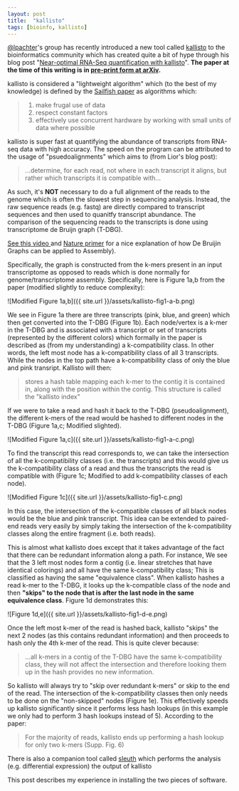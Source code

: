 ```yaml
---
layout: post
title:  "kallisto"
tags: [bioinfo, kallisto]
---
```


[@lpachter](https://twitter.com/lpachter)'s group has recently introduced a new tool called [kallisto](http://pachterlab.github.io/kallisto/) to the bioinformatics community which has created quite a bit of hype through his blog post "[Near-optimal RNA-Seq quantification with kallisto](https://liorpachter.wordpress.com/2015/05/10/near-optimal-rna-seq-quantification-with-kallisto/)". **The paper at the time of this writing is in [pre-print form at arXiv](http://arxiv.org/abs/1505.02710).**

kallisto is considered a "lightweight algorithm" which (to the best of my knowledge) is defined by the [Sailfish paper](http://www.ncbi.nlm.nih.gov/pubmed/24752080) as algorithms which:

> 1. make frugal use of data
> 1. respect constant factors 
> 1. effectively use concurrent hardware by working with small units of data where possible

kallisto is super fast at quantifying the abundance of transcripts from RNA-seq data with high accuracy. The speed on the program can be attributed to the usage of "psuedoalignments" which aims to (from Lior's blog post):

> ...determine, for each read, not where in each transcript it aligns, but rather which transcripts it is compatible with...

As such, it's **NOT** necessary to do a full alignment of the reads to the genome which is often the slowest step in sequencing analysis. Instead, the raw sequence reads (e.g. fastq) are directly compared to transcript sequences and then used to quanitfy transcript abundance. The comparison of the sequencing reads to the transcripts is done using transcriptome de Bruijn graph (T-DBG).

[See this video ](https://www.youtube.com/watch?v=f-ecmECK7lw) and [Nature primer](http://www.nature.com/nbt/journal/v29/n11/full/nbt.2023.html) for a nice explanation of how De Bruijin Graphs can be applied to Assembly). 

Specifically, the graph is constructed from the k-mers present in an input transcriptome as opposed to reads which is done normally for genome/transcriptome assembly. Specifically, here is Figure 1a,b from the paper (modified slightly to reduce complexity):

![Modified Figure 1a,b]({{ site.url }}/assets/kallisto-fig1-a-b.png)

We see in Figure 1a there are three transcripts (pink, blue, and green) which then get converted into the T-DBG (Figure 1b). Each node/vertex is a k-mer in the T-DBG and is associated with a transcript or set of transcripts (represented by the different colors) which formally in the paper is described as (from my understanding) a k-compatibility class. In other words, the left most node has a k-compatibility class of all 3 transcripts. While the nodes in the top path have a k-compatibility class of only the blue and pink transript. Kallisto will then:

> stores a hash table mapping each k-mer to the contig it is contained in, along with the position within the contig. This structure is called the "kallisto index"

If we were to take a read and hash it back to the T-DBG (pseudoalignment), the different k-mers of the read would be hashed to different nodes in the T-DBG (Figure 1a,c; Modified slighted). 

![Modified Figure 1a,c]({{ site.url }}/assets/kallisto-fig1-a-c.png)

To find the transcript this read corresponds to, we can take the intersection of all the k-compatibility classes (i.e. the transcripts) and this would give us the k-compatibility class of a read and thus the transcripts the read is compatible with (Figure 1c; Modified to add k-compatibility classes of each node). 

![Modified Figure 1c]({{ site.url }}/assets/kallisto-fig1-c.png)

In this case, the intersection of the k-compatible classes of all black nodes would be the blue and pink transcript. This idea can be extended to paired-end reads very easily by simply taking the intersection of the k-compatibility classes along the entire fragment (i.e. both reads). 

This is almost what kallisto does except that it takes advantage of the fact that there can be redundant information along a path. For instance, We see that the 3 left most nodes form a contig (i.e. linear stretches that have identical colorings) and all have the same k-compatibility class; This is classified as having the same "equivalence class". When kallisto hashes a read k-mer to the T-DBG, it looks up the k-compatible class of the node and then **"skips" to the node that is after the last node in the same equivalence class**. Figure 1d demonstrates this:

![Figure 1d,e]({{ site.url }}/assets/kallisto-fig1-d-e.png)

Once the left most k-mer of the read is hashed back, kallisto "skips" the next 2 nodes (as this contains redundant information) and then proceeds to hash only the 4th k-mer of the read. This is quite clever because:

> ...all k-mers in a contig of the T-DBG have the same k-compatibility class, they will not affect the intersection and therefore looking them up in the hash provides no new information. 

So kallisto will always try to "skip over redundant k-mers" or skip to the end of the read. The intersection of the k-compatibility classes then only needs to be done on the "non-skipped" nodes (Figure 1e). This effectively speeds up kallisto significantly since it performs less hash lookups (in this example we only had to perform 3 hash lookups instead of 5). According to the paper:

> For the majority of reads, kallisto ends up performing a hash lookup for only two k-mers (Supp. Fig. 6)

There is also a companion tool called [sleuth](http://pachterlab.github.io/sleuth/) which performs the analysis (e.g. differential expression) the output of kallisto

This post describes my experience in installing the two pieces of software. 


